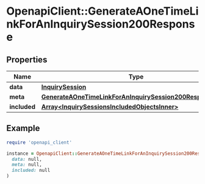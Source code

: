 # OpenapiClient::GenerateAOneTimeLinkForAnInquirySession200Response

## Properties

| Name | Type | Description | Notes |
| ---- | ---- | ----------- | ----- |
| **data** | [**InquirySession**](InquirySession.md) |  | [optional] |
| **meta** | [**GenerateAOneTimeLinkForAnInquirySession200ResponseMeta**](GenerateAOneTimeLinkForAnInquirySession200ResponseMeta.md) |  | [optional] |
| **included** | [**Array&lt;InquirySessionsIncludedObjectsInner&gt;**](InquirySessionsIncludedObjectsInner.md) |  | [optional] |

## Example

```ruby
require 'openapi_client'

instance = OpenapiClient::GenerateAOneTimeLinkForAnInquirySession200Response.new(
  data: null,
  meta: null,
  included: null
)
```

